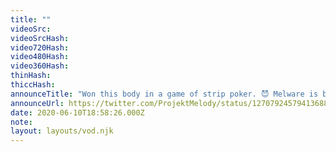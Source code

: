 ```yaml
---
title: ""
videoSrc: 
videoSrcHash: 
video720Hash: 
video480Hash: 
video360Hash: 
thinHash: 
thiccHash: 
announceTitle: "Won this body in a game of strip poker. 😈 Melware is back!!! HERETIKS GLAD"
announceUrl: https://twitter.com/ProjektMelody/status/1270792457941368832
date: 2020-06-10T18:58:26.000Z
note: 
layout: layouts/vod.njk
---
```

